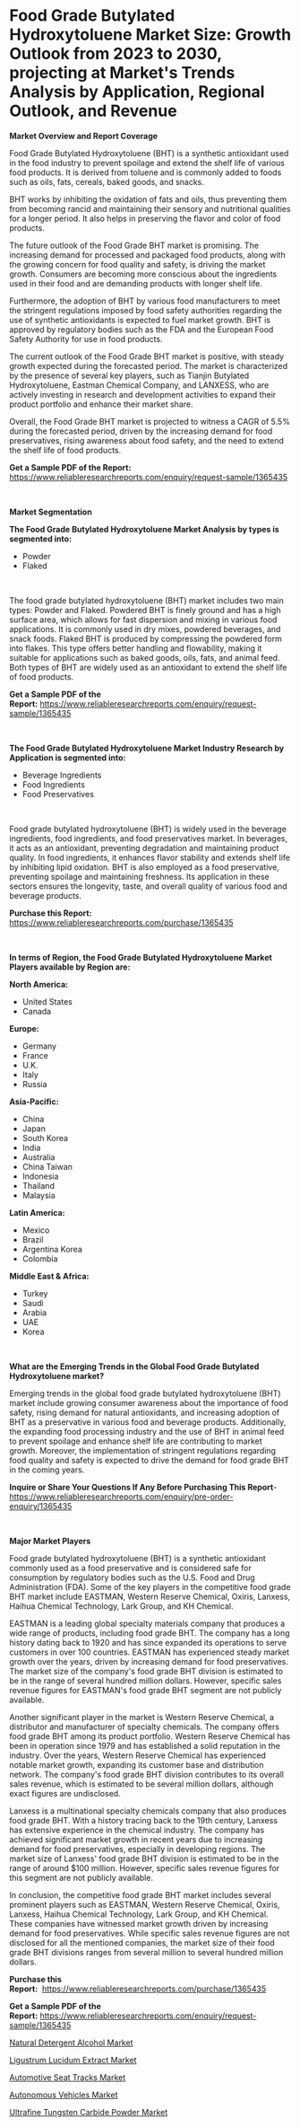 <p><h1>Food Grade Butylated Hydroxytoluene Market Size: Growth Outlook from 2023 to 2030, projecting at Market's Trends Analysis by Application, Regional Outlook, and Revenue</h1></p><p><strong>Market Overview and Report Coverage</strong></p>
<p><p>Food Grade Butylated Hydroxytoluene (BHT) is a synthetic antioxidant used in the food industry to prevent spoilage and extend the shelf life of various food products. It is derived from toluene and is commonly added to foods such as oils, fats, cereals, baked goods, and snacks.</p><p>BHT works by inhibiting the oxidation of fats and oils, thus preventing them from becoming rancid and maintaining their sensory and nutritional qualities for a longer period. It also helps in preserving the flavor and color of food products.</p><p>The future outlook of the Food Grade BHT market is promising. The increasing demand for processed and packaged food products, along with the growing concern for food quality and safety, is driving the market growth. Consumers are becoming more conscious about the ingredients used in their food and are demanding products with longer shelf life.</p><p>Furthermore, the adoption of BHT by various food manufacturers to meet the stringent regulations imposed by food safety authorities regarding the use of synthetic antioxidants is expected to fuel market growth. BHT is approved by regulatory bodies such as the FDA and the European Food Safety Authority for use in food products.</p><p>The current outlook of the Food Grade BHT market is positive, with steady growth expected during the forecasted period. The market is characterized by the presence of several key players, such as Tianjin Butylated Hydroxytoluene, Eastman Chemical Company, and LANXESS, who are actively investing in research and development activities to expand their product portfolio and enhance their market share.</p><p>Overall, the Food Grade BHT market is projected to witness a CAGR of 5.5% during the forecasted period, driven by the increasing demand for food preservatives, rising awareness about food safety, and the need to extend the shelf life of food products.</p></p>
<p><strong>Get a Sample PDF of the Report:</strong> <a href="https://www.reliableresearchreports.com/enquiry/request-sample/1365435">https://www.reliableresearchreports.com/enquiry/request-sample/1365435</a></p>
<p>&nbsp;</p>
<p><strong>Market Segmentation</strong></p>
<p><strong>The Food Grade Butylated Hydroxytoluene Market Analysis by types is segmented into:</strong></p>
<p><ul><li>Powder</li><li>Flaked</li></ul></p>
<p>&nbsp;</p>
<p><p>The food grade butylated hydroxytoluene (BHT) market includes two main types: Powder and Flaked. Powdered BHT is finely ground and has a high surface area, which allows for fast dispersion and mixing in various food applications. It is commonly used in dry mixes, powdered beverages, and snack foods. Flaked BHT is produced by compressing the powdered form into flakes. This type offers better handling and flowability, making it suitable for applications such as baked goods, oils, fats, and animal feed. Both types of BHT are widely used as an antioxidant to extend the shelf life of food products.</p></p>
<p><strong>Get a Sample PDF of the Report:</strong>&nbsp;<a href="https://www.reliableresearchreports.com/enquiry/request-sample/1365435">https://www.reliableresearchreports.com/enquiry/request-sample/1365435</a></p>
<p>&nbsp;</p>
<p><strong>The Food Grade Butylated Hydroxytoluene Market Industry Research by Application is segmented into:</strong></p>
<p><ul><li>Beverage Ingredients</li><li>Food Ingredients</li><li>Food Preservatives</li></ul></p>
<p>&nbsp;</p>
<p><p>Food grade butylated hydroxytoluene (BHT) is widely used in the beverage ingredients, food ingredients, and food preservatives market. In beverages, it acts as an antioxidant, preventing degradation and maintaining product quality. In food ingredients, it enhances flavor stability and extends shelf life by inhibiting lipid oxidation. BHT is also employed as a food preservative, preventing spoilage and maintaining freshness. Its application in these sectors ensures the longevity, taste, and overall quality of various food and beverage products.</p></p>
<p><strong>Purchase this Report:</strong>&nbsp; <a href="https://www.reliableresearchreports.com/purchase/1365435">https://www.reliableresearchreports.com/purchase/1365435</a></p>
<p>&nbsp;</p>
<p><strong>In terms of Region, the Food Grade Butylated Hydroxytoluene Market Players available by Region are:</strong></p>
<p>
    <p> <strong> North America: </strong>
        <ul>
            <li>United States</li>
            <li>Canada</li>
        </ul>
        </p> 
    <p> <strong> Europe: </strong>
        <ul>
            <li>Germany</li>
            <li>France</li>
            <li>U.K.</li>
            <li>Italy</li>
            <li>Russia</li>
        </ul>
        </p> 
    <p> <strong> Asia-Pacific: </strong>
        <ul>
            <li>China</li>
            <li>Japan</li>
            <li>South Korea</li>
            <li>India</li>
            <li>Australia</li>
            <li>China Taiwan</li>
            <li>Indonesia</li>
            <li>Thailand</li>
            <li>Malaysia</li>
        </ul>
        </p> 
    <p> <strong> Latin America: </strong>
        <ul>
            <li>Mexico</li>
            <li>Brazil</li>
            <li>Argentina Korea</li>
            <li>Colombia</li>
        </ul>
        </p> 
    <p> <strong> Middle East & Africa: </strong>
        <ul>
            <li>Turkey</li>
            <li>Saudi</li>
            <li>Arabia</li>
            <li>UAE</li>
            <li>Korea</li>
        </ul>
    </p>
    </p>
<p>&nbsp;</p>
<p><strong>What are the Emerging Trends in the Global Food Grade Butylated Hydroxytoluene market?</strong></p>
<p><p>Emerging trends in the global food grade butylated hydroxytoluene (BHT) market include growing consumer awareness about the importance of food safety, rising demand for natural antioxidants, and increasing adoption of BHT as a preservative in various food and beverage products. Additionally, the expanding food processing industry and the use of BHT in animal feed to prevent spoilage and enhance shelf life are contributing to market growth. Moreover, the implementation of stringent regulations regarding food quality and safety is expected to drive the demand for food grade BHT in the coming years.</p></p>
<p><strong>Inquire or Share Your Questions If Any Before Purchasing This Report</strong>- <a href="https://www.reliableresearchreports.com/enquiry/pre-order-enquiry/1365435">https://www.reliableresearchreports.com/enquiry/pre-order-enquiry/1365435</a></p>
<p>&nbsp;</p>
<p><strong>Major Market Players</strong></p>
<p><p>Food grade butylated hydroxytoluene (BHT) is a synthetic antioxidant commonly used as a food preservative and is considered safe for consumption by regulatory bodies such as the U.S. Food and Drug Administration (FDA). Some of the key players in the competitive food grade BHT market include EASTMAN, Western Reserve Chemical, Oxiris, Lanxess, Haihua Chemical Technology, Lark Group, and KH Chemical.</p><p>EASTMAN is a leading global specialty materials company that produces a wide range of products, including food grade BHT. The company has a long history dating back to 1920 and has since expanded its operations to serve customers in over 100 countries. EASTMAN has experienced steady market growth over the years, driven by increasing demand for food preservatives. The market size of the company's food grade BHT division is estimated to be in the range of several hundred million dollars. However, specific sales revenue figures for EASTMAN's food grade BHT segment are not publicly available.</p><p>Another significant player in the market is Western Reserve Chemical, a distributor and manufacturer of specialty chemicals. The company offers food grade BHT among its product portfolio. Western Reserve Chemical has been in operation since 1979 and has established a solid reputation in the industry. Over the years, Western Reserve Chemical has experienced notable market growth, expanding its customer base and distribution network. The company's food grade BHT division contributes to its overall sales revenue, which is estimated to be several million dollars, although exact figures are undisclosed.</p><p>Lanxess is a multinational specialty chemicals company that also produces food grade BHT. With a history tracing back to the 19th century, Lanxess has extensive experience in the chemical industry. The company has achieved significant market growth in recent years due to increasing demand for food preservatives, especially in developing regions. The market size of Lanxess' food grade BHT division is estimated to be in the range of around $100 million. However, specific sales revenue figures for this segment are not publicly available.</p><p>In conclusion, the competitive food grade BHT market includes several prominent players such as EASTMAN, Western Reserve Chemical, Oxiris, Lanxess, Haihua Chemical Technology, Lark Group, and KH Chemical. These companies have witnessed market growth driven by increasing demand for food preservatives. While specific sales revenue figures are not disclosed for all the mentioned companies, the market size of their food grade BHT divisions ranges from several million to several hundred million dollars.</p></p>
<p><strong>Purchase this Report:</strong>&nbsp;&nbsp;<a href="https://www.reliableresearchreports.com/purchase/1365435">https://www.reliableresearchreports.com/purchase/1365435</a></p>
<p></p>
<p><strong>Get a Sample PDF of the Report:</strong>&nbsp;<a href="https://www.reliableresearchreports.com/enquiry/request-sample/1365435">https://www.reliableresearchreports.com/enquiry/request-sample/1365435</a></p>
<p><p><a href="https://github.com/GroverBarry/Market-Research-Report-List-1/blob/main/natural-detergent-alcohol-market.md">Natural Detergent Alcohol Market</a></p><p><a href="https://medium.com/@shivangi.reportprime/ligustrum-lucidum-extract-market-size-growth-forecast-2023-2030-7c1e099de214">Ligustrum Lucidum Extract Market</a></p><p><a href="https://medium.com/@brittanyrobertson07/automotive-seat-tracks-market-size-growth-forecast-2023-2030-3697c19f4ca0">Automotive Seat Tracks Market</a></p><p><a href="https://www.linkedin.com/pulse/decoding-autonomous-vehicles-market-deep-dive-latest-trends-ap0ve/">Autonomous Vehicles Market</a></p><p><a href="https://github.com/NorbertYates/Market-Research-Report-List-1/blob/main/ultrafine-tungsten-carbide-powder-market.md">Ultrafine Tungsten Carbide Powder Market</a></p></p>